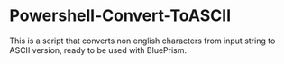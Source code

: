 # Powershell-Convert-ToASCII
This is a script that converts non english characters from input string to ASCII version, ready to be used with BluePrism.
